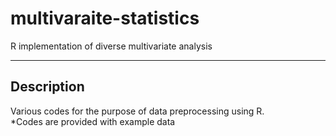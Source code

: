 # multivaraite-statistics
R implementation of diverse multivariate analysis

***

Description
-----------
Various codes for the purpose of data preprocessing using R.
<br>*Codes are provided with example data</br>


